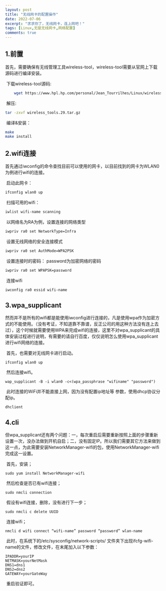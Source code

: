 ```yaml
---
layout: post
title: "无线网卡的配置操作"
date: 2022-07-06
excerpt: "求求你了，无线网卡，连上网吧！"
tags: [Linux,无驱无线网卡,网络配置]
comments: true
---
```


## 1.前置

​	首先，需要确保有无线管理工具wireless-tool，wireless-tool需要从官网上下载源码进行编译安装。

​	下载wireless-tool源码:

```bash
	wget https://www.hpl.hp.com/personal/Jean_Tourrilhes/Linux/wireless_tools.29.tar.gz
```

​	解压:

```bash
tar -zxvf wireless_tools.29.tar.gz
```

​	编译&安装：

```bash
make
make install
```

## 2.wifi连接

​	首先通过iwconfig的命令查找目前可以使用的网卡，以目前找到的网卡为WLAN0为例进行wifi的连接。

​	启动此网卡：

```bash
ifconfig wlan0 up	 
```

​	扫描可用的wifi：

```bash
iwlist wifi-name scanning
```

​	以网络名为RA为例，设置连接的网络类型

```bash
iwpriv ra0 set NetworkType=Infra  
```

​	设置无线网络的安全连接模式

```bash
iwpriv ra0 set AuthMode=WPA2PSK  
```

​	设置连接时的密码： password为加密网络的密码

```bash
iwpriv ra0 set WPAPSK=password  
```

​	连接wifi

```bash
iwconfig ra0 essid wifi-name
```

## 3.wpa_supplicant

​	然而并不是所有的wifi都是能使用iwconfig进行连接的，凡是使用wpa作为加密方式的不能使用。（没有考证，不知道靠不靠谱，反正公司的用这种方法没有连上去过），这个时候就需要使用WPA来完成wifi的连接，这里不对wpa_supplicant的具体安装过程进行说明，有需要的请自行百度，仅仅说明怎么使用wpa_supplicant进行wifi网络的连接。

​	首先，也需要对无线网卡进行启动。

```shell
ifconfig wlan0 up
```

​	然后连接wifi。

```shell
wap_supplicant -B -i wlan0 -c<(wpa_passphrase "wifiname" "password")
```

​	此时连接的WiFi并不能直接上网，因为没有配置ip地址等 参数，使用dhcp协议分配ip。

```shell
dhclient
```

## 4.cli

​	但wpa_supplicant还有两个问题：一，每次重启后需要重新按照上面的步骤重新设置一次，没办法做到开机自启；二，没有固定IP。所以我们需要其它方法来做到这一点，为此需要安装NetworkManager-wifi的包，使用NetworkManager-wifi完成这一设置。

​	首先，安装；

```shell
sudo yum install NetworkManager-wifi
```

​	然后检查是否已有wifi连接；

```shell
sudo nmcli connection
```

​	假设有wifi连接，删除，没有进行下一步；

```shell
sudo nmcli c delete UUID
```

​	连接wifi；

```shell
nmcli d wifi connect “wifi-name” password “password” wlan-name
```

​	此时，在系统下的/etc/sysconfig/network-scripts/ 文件夹下出现ifcfg-wifi-name的文件，修改文件，在末尾加入以下参数：

```shell
IPADDR=yourIP
NETMASK=yourNetMask
DNS1=dns1
DNS2=dns2
GATEWAY=yourGateWay
```

​	重启验证即可。
